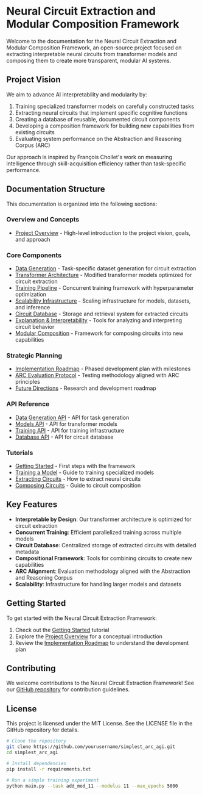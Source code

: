 # Neural Circuit Extraction and Modular Composition Framework

Welcome to the documentation for the Neural Circuit Extraction and Modular Composition Framework, an open-source project focused on extracting interpretable neural circuits from transformer models and composing them to create more transparent, modular AI systems.

## Project Vision

We aim to advance AI interpretability and modularity by:

1. Training specialized transformer models on carefully constructed tasks
2. Extracting neural circuits that implement specific cognitive functions
3. Creating a database of reusable, documented circuit components
4. Developing a composition framework for building new capabilities from existing circuits
5. Evaluating system performance on the Abstraction and Reasoning Corpus (ARC)

Our approach is inspired by François Chollet's work on measuring intelligence through skill-acquisition efficiency rather than task-specific performance.

## Documentation Structure

This documentation is organized into the following sections:

### Overview and Concepts
- [Project Overview](overview.md) - High-level introduction to the project vision, goals, and approach

### Core Components
- [Data Generation](components/data_generation.md) - Task-specific dataset generation for circuit extraction
- [Transformer Architecture](components/transformer_architecture.md) - Modified transformer models optimized for circuit extraction
- [Training Pipeline](components/training_pipeline.md) - Concurrent training framework with hyperparameter optimization
- [Scalability Infrastructure](components/scalability.md) - Scaling infrastructure for models, datasets, and inference
- [Circuit Database](components/circuit_database.md) - Storage and retrieval system for extracted circuits
- [Explanation & Interpretability](components/explanation.md) - Tools for analyzing and interpreting circuit behavior
- [Modular Composition](components/modular_composition.md) - Framework for composing circuits into new capabilities

### Strategic Planning
- [Implementation Roadmap](roadmap.md) - Phased development plan with milestones
- [ARC Evaluation Protocol](arc_evaluation.md) - Testing methodology aligned with ARC principles
- [Future Directions](future_directions.md) - Research and development roadmap

### API Reference
- [Data Generation API](api/data_generation.md) - API for task generation
- [Models API](api/models.md) - API for transformer models
- [Training API](api/training.md) - API for training infrastructure
- [Database API](api/database.md) - API for circuit database

### Tutorials
- [Getting Started](tutorials/getting_started.md) - First steps with the framework
- [Training a Model](tutorials/training.md) - Guide to training specialized models
- [Extracting Circuits](tutorials/extraction.md) - How to extract neural circuits
- [Composing Circuits](tutorials/composition.md) - Guide to circuit composition

## Key Features

- **Interpretable by Design**: Our transformer architecture is optimized for circuit extraction
- **Concurrent Training**: Efficient parallelized training across multiple models
- **Circuit Database**: Centralized storage of extracted circuits with detailed metadata
- **Compositional Framework**: Tools for combining circuits to create new capabilities
- **ARC Alignment**: Evaluation methodology aligned with the Abstraction and Reasoning Corpus
- **Scalability**: Infrastructure for handling larger models and datasets

## Getting Started

To get started with the Neural Circuit Extraction Framework:

1. Check out the [Getting Started](tutorials/getting_started.md) tutorial
2. Explore the [Project Overview](overview.md) for a conceptual introduction
3. Review the [Implementation Roadmap](roadmap.md) to understand the development plan

## Contributing

We welcome contributions to the Neural Circuit Extraction Framework! See our [GitHub repository](https://github.com/yourusername/simplest_arc_agi) for contribution guidelines.

## License

This project is licensed under the MIT License. See the LICENSE file in the GitHub repository for details.

```bash
# Clone the repository
git clone https://github.com/yourusername/simplest_arc_agi.git
cd simplest_arc_agi

# Install dependencies
pip install -r requirements.txt

# Run a simple training experiment
python main.py --task add_mod_11 --modulus 11 --max_epochs 5000
```
